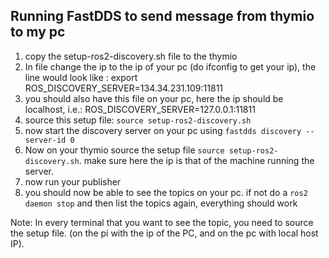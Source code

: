 ## Running FastDDS to send message from thymio to my pc

1. copy the setup-ros2-discovery.sh file to the thymio
2. In file change the ip to the ip of your pc (do ifconfig to get your ip), the line would look like : export ROS_DISCOVERY_SERVER=134.34.231.109:11811
3. you should also have this file on your pc, here the ip should be localhost, i.e.: ROS_DISCOVERY_SERVER=127.0.0.1:11811
4. source this setup file: ```source setup-ros2-discovery.sh```
4. now start the discovery server on your pc using ```fastdds discovery --server-id 0```
5. Now on your thymio source the setup file ```source setup-ros2-discovery.sh```. make sure here the ip is that of the machine running the server.
6. now run your publisher
7. you should now be able to see the topics on your pc. if not do a ```ros2 daemon stop``` and then list the topics again, everything should work

Note: In every terminal that you want to see the topic, you need to source the setup file. (on the pi with the ip of the PC, and on the pc with local host IP).
